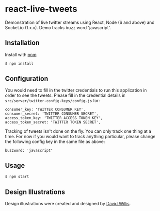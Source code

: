 # react-live-tweets
Demonstration of live twitter streams using React, Node (6 and above) and Socket.io (1.x.x). Demo tracks buzz word 'javascript'.

## Installation

Install with [npm](https://www.npmjs.com/)

```sh
$ npm install
```

## Configuration
You would need to fill in the twitter credentials to run this application in order to see the tweets.
Please fill in the credential details in `src/server/twitter-config-keys/config.js` for:
```
consumer_key: 'TWITTER CONSUMER KEY',
consumer_secret: 'TWITTER CONSUMER SECRET',
access_token_key: 'TWITTER ACCESS TOKEN KEY',
access_token_secret: 'TWITTER TOKEN SECRET',
```
Tracking of tweets isn't done on the fly. You can only track one thing at a time.
For now if you would want to track anything particular, please change the following config key in the same file as above:
```
buzzword: 'javascript'
```


## Usage
```sh
$ npm start
```

## Design Illustrations
Design illustrations were created and designed by [David Willis](https://dribbble.com/DJWillis).
